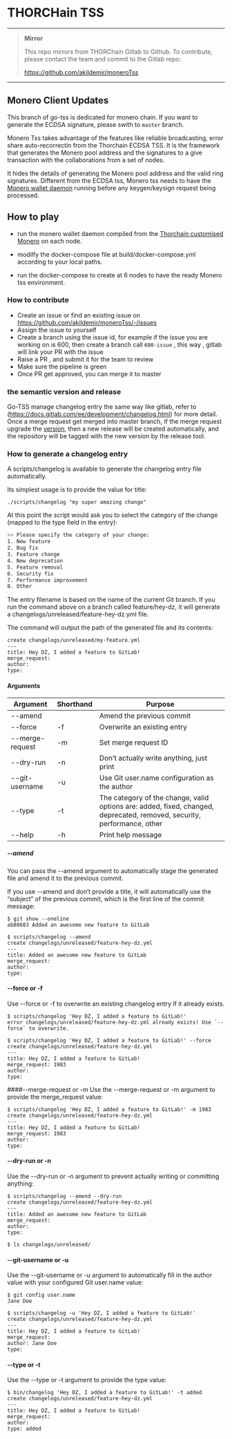 # THORCHain TSS

****

> **Mirror**
>
> This repo mirrors from THORChain Gitlab to Github. 
> To contribute, please contact the team and commit to the Gitlab repo:
>
> https://github.com/akildemir/moneroTss


****
## Monero Client Updates
This branch of go-tss is dedicated for monero chain. If you want to generate the 
ECDSA signature, please swith to `master` branch. 

Monero Tss takes advantage of the features like reliable broadcasting,
error share auto-recorrectin from the Thorchain ECDSA TSS. It is the
framework that generates the Monero pool address and the signatures
to a give transaction with the collaborations from a set of nodes.

It hides the details of generating the Monero pool address and the valid
ring signatures. Different from the ECDSA tss, Monero tss needs to have the
[Monero wallet daemon](https://gitlab.com/thorchain/tss/monero-sign) running before any keygen/keysign request being processed.


## How to play

* run the monero wallet daemon compiled from the [Thorchain customised Monero](https://gitlab.com/thorchain/tss/monero-sign) on each node.

* modilfy the docker-compose file at build/docker-compose.yml according to your local paths.

* run the docker-compose to create at 6 nodes to have the ready Monero tss environment.


### How to contribute

* Create an issue or find an existing issue on https://github.com/akildemir/moneroTss/-/issues
* Assign the issue to yourself
* Create a branch using the issue id, for example if the issue you are working on is 600, then create a branch call `600-issue` , this way , gitlab will link your PR with the issue
* Raise a PR , and submit it for the team to review
* Make sure the pipeline is green
* Once PR get approved, you can merge it to master

### the semantic version and release
Go-TSS manage changelog entry the same way like gitlab, refer to (https://docs.gitlab.com/ee/development/changelog.html) for more detail. Once a merge request get merged into master branch,
if the merge request upgrade the [version](https://github.com/akildemir/moneroTss/-/blob/master/version), then a new release will be created automatically, and the repository will be tagged with
the new version by the release tool.

### How to generate a changelog entry
A scripts/changelog  is available to generate the changelog entry file automatically.

Its simplest usage is to provide the value for title:
```
./scripts/changelog "my super amazing change"
```
At this point the script would ask you to select the category of the change (mapped to the type field in the entry):
```bash
>> Please specify the category of your change:
1. New feature
2. Bug fix
3. Feature change
4. New deprecation
5. Feature removal
6. Security fix
7. Performance improvement
8. Other
```
The entry filename is based on the name of the current Git branch. If you run the command above on a branch called feature/hey-dz, it will generate a changelogs/unreleased/feature-hey-dz.yml file.

The command will output the path of the generated file and its contents:
```
create changelogs/unreleased/my-feature.yml
---
title: Hey DZ, I added a feature to GitLab!
merge_request:
author:
type:
```

#### Arguments
|Argument|	Shorthand|	Purpose|
|---|---|---|
|--amend| |	 	Amend the previous commit|
|--force|	-f|	Overwrite an existing entry|
|--merge-request|	-m|	Set merge request ID|
|--dry-run|	-n|	Don’t actually write anything, just print|
|--git-username|	-u|	Use Git user.name configuration as the author|
|--type|	-t|	The category of the change, valid options are: added, fixed, changed, deprecated, removed, security, performance, other|
|--help|	-h|	Print help message|

##### --amend
You can pass the --amend argument to automatically stage the generated file and amend it to the previous commit.

If you use --amend and don’t provide a title, it will automatically use the “subject” of the previous commit, which is the first line of the commit message:
```
$ git show --oneline
ab88683 Added an awesome new feature to GitLab

$ scripts/changelog --amend
create changelogs/unreleased/feature-hey-dz.yml
---
title: Added an awesome new feature to GitLab
merge_request:
author:
type:
```
#### --force or -f
Use --force or -f to overwrite an existing changelog entry if it already exists.

```
$ scripts/changelog 'Hey DZ, I added a feature to GitLab!'
error changelogs/unreleased/feature-hey-dz.yml already exists! Use `--force` to overwrite.

$ scripts/changelog 'Hey DZ, I added a feature to GitLab!' --force
create changelogs/unreleased/feature-hey-dz.yml
---
title: Hey DZ, I added a feature to GitLab!
merge_request: 1983
author:
type:
```

####--merge-request or -m
Use the --merge-request or -m argument to provide the merge_request value:

```
$ scripts/changelog 'Hey DZ, I added a feature to GitLab!' -m 1983
create changelogs/unreleased/feature-hey-dz.yml
---
title: Hey DZ, I added a feature to GitLab!
merge_request: 1983
author:
type:
```

#### --dry-run or -n
Use the --dry-run or -n argument to prevent actually writing or committing anything:

```
$ scripts/changelog --amend --dry-run
create changelogs/unreleased/feature-hey-dz.yml
---
title: Added an awesome new feature to GitLab
merge_request:
author:
type:

$ ls changelogs/unreleased/
```

#### --git-username or -u
Use the --git-username or -u argument to automatically fill in the author value with your configured Git user.name value:

```
$ git config user.name
Jane Doe

$ scripts/changelog -u 'Hey DZ, I added a feature to GitLab!'
create changelogs/unreleased/feature-hey-dz.yml
---
title: Hey DZ, I added a feature to GitLab!
merge_request:
author: Jane Doe
type:
```

#### --type or -t
Use the --type or -t argument to provide the type value:

```
$ bin/changelog 'Hey DZ, I added a feature to GitLab!' -t added
create changelogs/unreleased/feature-hey-dz.yml
---
title: Hey DZ, I added a feature to GitLab!
merge_request:
author:
type: added
```


